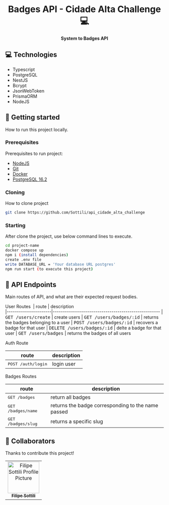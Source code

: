 <h1 align="center" style="font-weight: bold;">Badges API - Cidade Alta Challenge 💻</h1>

<p align="center">
    <b>System to Badges API</b>
</p>

<h2 id="technologies">💻 Technologies</h2>

- Typescript
- PostgreSQL
- NestJS
- Bcrypt
- JsonWebToken
- PrismaORM
- NodeJS

<h2 id="started">🚀 Getting started</h2>

How to run this project locally.

<h3>Prerequisites</h3>

Prerequisites to run project:

- [NodeJS](https://nodejs.org/)
- [Git](https://git-scm.com/)
- [Docker](https://www.docker.com/get-started/)
- [PostgreSQL 16.2](https://www.postgresql.org/download/)

<h3>Cloning</h3>

How to clone project

```bash
git clone https://github.com/Sottili/api_cidade_alta_challenge
```

<h3>Starting</h3>

After clone the project, use below command lines to execute.

```bash
cd project-name
docker compose up
npm i (install dependencies)
create .env file
write DATABASE_URL = 'Your database URL postgres' 
npm run start (to execute this project)
```

<h2 id="routes">📍 API Endpoints</h2>

Main routes of API, and what are their expected request bodies.

User Routes
​
| route               | description                                          
|----------------------|-----------------------------------------------------
| <kbd>GET /users/create</kbd>     | create users
| <kbd>GET /users/badges/:id</kbd>    | returns the badges belonging to a user
| <kbd>POST /users/badges/:id</kbd>     | recovers a badge for that user
| <kbd>DELETE /users/badges/:id</kbd>     | delte a badge for that user
| <kbd>GET /users/badges</kbd>    | returns the badges of all users

Auth Route

| route               | description                                          
|----------------------|-----------------------------------------------------
| <kbd>POST /auth/login</kbd>     | login user

Badges Routes

| route               | description                                          
|----------------------|-----------------------------------------------------
| <kbd>GET /badges</kbd>     | return all badges
| <kbd>GET /badges/name</kbd>     | returns the badge corresponding to the name passed
| <kbd>GET /badges/slug</kbd>     | returns a specific slug

<h2 id="colab">🤝 Collaborators</h2>

Thanks to contribute this project!

<table>
  <tr>
    <td align="center">
      <a href="#">
        <img src="https://avatars.githubusercontent.com/u/91507688?v=4" width="100px;" alt="Filipe Sottili Profile Picture"/><br>
        <sub>
          <b>Filipe Sottili</b>
        </sub>
      </a>
    </td>
  </tr>
</table>
